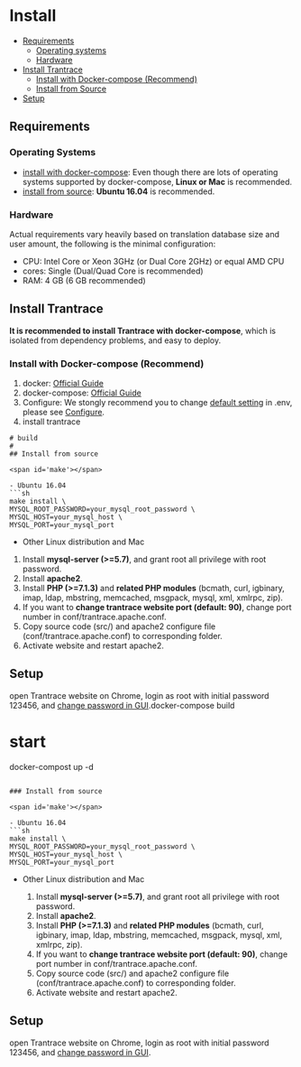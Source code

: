# Install

- [Requirements](#require)
  - [Operating systems](#system)
  - [Hardware](#hardware)
- [Install Trantrace](#install)
  - [Install with Docker-compose (Recommend)](#docker)
  - [Install from Source](#make)
- [Setup](#set)

## Requirements

### Operating Systems

- [install with docker-compose](#docker): Even though there are lots of operating systems supported by docker-compose, **Linux or Mac** is recommended.
- [install from source](#make): **Ubuntu 16.04** is recommended.

### Hardware

Actual requirements vary heavily based on translation database size and user amount, the following is the minimal configuration:

* CPU: Intel Core or Xeon 3GHz \(or Dual Core 2GHz\) or equal AMD CPU
* cores: Single \(Dual/Quad Core is recommended\)
* RAM: 4 GB \(6 GB recommended\)


## Install Trantrace
<span id='install'></span>

**It is recommended to install Trantrace with docker-compose**, which is isolated from dependency problems, and easy to deploy.

### Install with Docker-compose \(Recommend\)
<span id='docker'></span>

1. docker: [Official Guide](https://docs.docker.com/install/)
2. docker-compose: [Official Guide](https://docs.docker.com/compose/install/)  
3. Configure: We stongly recommend you to change [default setting](configure.md#default) in .env, please see [Configure](configure.md).
4. install trantrace 

```
# build
#
## Install from source

<span id='make'></span>

- Ubuntu 16.04
```sh
make install \
MYSQL_ROOT_PASSWORD=your_mysql_root_password \
MYSQL_HOST=your_mysql_host \
MYSQL_PORT=your_mysql_port
```

- Other Linux distribution and Mac

1. Install **mysql-server (>=5.7)**, and grant root all privilege with root password.
2. Install **apache2**.
3. Install **PHP (>=7.1.3)** and **related PHP modules** (bcmath, curl, igbinary, imap, ldap, mbstring, memcached, msgpack, mysql, xml, xmlrpc, zip).
4. If you want to **change trantrace website port (default: 90)**, change port number in conf/trantrace.apache.conf.
5. Copy source code (src/) and apache2 configure file (conf/trantrace.apache.conf) to corresponding folder.
6. Activate website and restart apache2.

## Setup

open Trantrace website on Chrome, login as root with initial password 123456, and [change password in GUI](../getting-started/registration.md#change-password).docker-compose build
# start
docker-compost up -d
```

### Install from source

<span id='make'></span>

- Ubuntu 16.04
```sh
make install \
MYSQL_ROOT_PASSWORD=your_mysql_root_password \
MYSQL_HOST=your_mysql_host \
MYSQL_PORT=your_mysql_port
```

- Other Linux distribution and Mac

  1. Install **mysql-server (>=5.7)**, and grant root all privilege with root password.
  2. Install **apache2**.
  3. Install **PHP (>=7.1.3)** and **related PHP modules** (bcmath, curl, igbinary, imap, ldap, mbstring, memcached, msgpack, mysql, xml, xmlrpc, zip).
  4. If you want to **change trantrace website port (default: 90)**, change port number in conf/trantrace.apache.conf.
  5. Copy source code (src/) and apache2 configure file (conf/trantrace.apache.conf) to corresponding folder.
  6. Activate website and restart apache2.
  

## Setup

open Trantrace website on Chrome, login as root with initial password 123456, and  [change password in GUI](../getting-started/registration.md#change-password).

